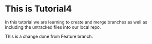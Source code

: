 # This is Tutorial4

In this tutorial we are learning to create and merge branches as well as including the untracked files into our local repo.

This is a change done from Feature branch.